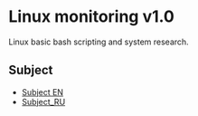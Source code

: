 # Linux monitoring v1.0
Linux basic bash scripting and system research.

## Subject

- [Subject EN](./subject_en.md)
- [Subject_RU](./subject_ru.md)
